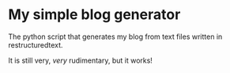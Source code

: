 # My simple blog generator

The python script that generates my blog from text files written in restructuredtext.

It is still very, *very* rudimentary, but it works!
